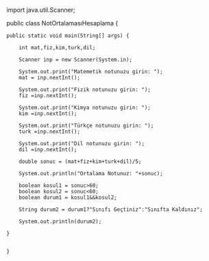 import java.util.Scanner;

public class NotOrtalamasıHesaplama {
    
    public static void main(String[] args) {
        
        int mat,fiz,kim,turk,dil;
        
        Scanner inp = new Scanner(System.in);
        
        System.out.print("Matemetik notunuzu girin: ");
        mat = inp.nextInt();
        
        System.out.print("Fizik notunuzu girin: ");
        fiz =inp.nextInt();
        
        System.out.print("Kimya notunuzu girin: ");
        kim =inp.nextInt();
        
        System.out.print("Türkçe notunuzu girin: ");
        turk =inp.nextInt();
        
        System.out.print("Dil notunuzu girin: ");
        dil =inp.nextInt();
        
        double sonuc = (mat+fiz+kim+turk+dil)/5;
        
        System.out.println("Ortalama Notunuz: "+sonuc);
        
        boolean kosul1 = sonuc>60;
        boolean kosul2 = sonuc<60;
        boolean durum1 = kosul1&&kosul2;
        
        String durum2 = durum1?"Sınıfı Geçtiniz":"Sınıfta Kaldınız";
        
        System.out.println(durum2);       
        
    }
             
        
    }
